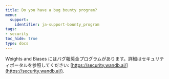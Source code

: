 ```yaml
---
title: Do you have a bug bounty program?
menu:
  support:
    identifier: ja-support-bounty_program
tags:
- security
toc_hide: true
type: docs
---
```


Weights and Biases にはバグ報奨金プログラムがあります。詳細はセキュリティポータルを参照してください: [https://security.wandb.ai/](https://security.wandb.ai/).